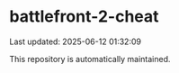 # battlefront-2-cheat

Last updated: 2025-06-12 01:32:09

This repository is automatically maintained.
